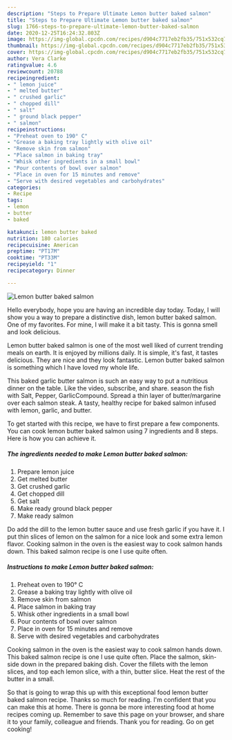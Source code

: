 ```yaml
---
description: "Steps to Prepare Ultimate Lemon butter baked salmon"
title: "Steps to Prepare Ultimate Lemon butter baked salmon"
slug: 1766-steps-to-prepare-ultimate-lemon-butter-baked-salmon
date: 2020-12-25T16:24:32.803Z
image: https://img-global.cpcdn.com/recipes/d904c7717eb2fb35/751x532cq70/lemon-butter-baked-salmon-recipe-main-photo.jpg
thumbnail: https://img-global.cpcdn.com/recipes/d904c7717eb2fb35/751x532cq70/lemon-butter-baked-salmon-recipe-main-photo.jpg
cover: https://img-global.cpcdn.com/recipes/d904c7717eb2fb35/751x532cq70/lemon-butter-baked-salmon-recipe-main-photo.jpg
author: Vera Clarke
ratingvalue: 4.6
reviewcount: 20788
recipeingredient:
- " lemon juice"
- " melted butter"
- " crushed garlic"
- " chopped dill"
- " salt"
- " ground black pepper"
- " salmon"
recipeinstructions:
- "Preheat oven to 190° C"
- "Grease a baking tray lightly with olive oil"
- "Remove skin from salmon"
- "Place salmon in baking tray"
- "Whisk other ingredients in a small bowl"
- "Pour contents of bowl over salmon"
- "Place in oven for 15 minutes and remove"
- "Serve with desired vegetables and carbohydrates"
categories:
- Recipe
tags:
- lemon
- butter
- baked

katakunci: lemon butter baked 
nutrition: 180 calories
recipecuisine: American
preptime: "PT17M"
cooktime: "PT33M"
recipeyield: "1"
recipecategory: Dinner

---
```



![Lemon butter baked salmon](https://img-global.cpcdn.com/recipes/d904c7717eb2fb35/751x532cq70/lemon-butter-baked-salmon-recipe-main-photo.jpg)

Hello everybody, hope you are having an incredible day today. Today, I will show you a way to prepare a distinctive dish, lemon butter baked salmon. One of my favorites. For mine, I will make it a bit tasty. This is gonna smell and look delicious.

Lemon butter baked salmon is one of the most well liked of current trending meals on earth. It is enjoyed by millions daily. It is simple, it's fast, it tastes delicious. They are nice and they look fantastic. Lemon butter baked salmon is something which I have loved my whole life.

This baked garlic butter salmon is such an easy way to put a nutritious dinner on the table. Like the video, subscribe, and share. season the fish with Salt, Pepper, GarlicCompound. Spread a thin layer of butter/margarine over each salmon steak. A tasty, healthy recipe for baked salmon infused with lemon, garlic, and butter.


To get started with this recipe, we have to first prepare a few components. You can cook lemon butter baked salmon using 7 ingredients and 8 steps. Here is how you can achieve it.

<!--inarticleads1-->

##### The ingredients needed to make Lemon butter baked salmon:

1. Prepare  lemon juice
1. Get  melted butter
1. Get  crushed garlic
1. Get  chopped dill
1. Get  salt
1. Make ready  ground black pepper
1. Make ready  salmon


Do add the dill to the lemon butter sauce and use fresh garlic if you have it. I put thin slices of lemon on the salmon for a nice look and some extra lemon flavor. Cooking salmon in the oven is the easiest way to cook salmon hands down. This baked salmon recipe is one I use quite often. 

<!--inarticleads2-->

##### Instructions to make Lemon butter baked salmon:

1. Preheat oven to 190° C
1. Grease a baking tray lightly with olive oil
1. Remove skin from salmon
1. Place salmon in baking tray
1. Whisk other ingredients in a small bowl
1. Pour contents of bowl over salmon
1. Place in oven for 15 minutes and remove
1. Serve with desired vegetables and carbohydrates


Cooking salmon in the oven is the easiest way to cook salmon hands down. This baked salmon recipe is one I use quite often. Place the salmon, skin-side down in the prepared baking dish. Cover the fillets with the lemon slices, and top each lemon slice, with a thin, butter slice. Heat the rest of the butter in a small. 

So that is going to wrap this up with this exceptional food lemon butter baked salmon recipe. Thanks so much for reading. I'm confident that you can make this at home. There is gonna be more interesting food at home recipes coming up. Remember to save this page on your browser, and share it to your family, colleague and friends. Thank you for reading. Go on get cooking!
